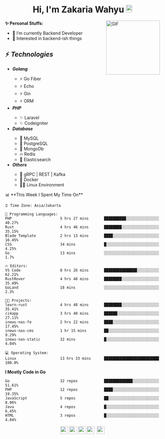 <h1 align="center">Hi, I'm Zakaria Wahyu <img src="https://github.com/TheDudeThatCode/TheDudeThatCode/blob/master/Assets/Hi.gif" width="20px" height="25px"></h1>

<img align="right" alt="GIF" height="175px" src="https://www.nayakapratama.co.id/wp-content/uploads/2019/07/Website-Maintenance.gif" />

**✨ Personal Stuffs:**
- 🔭 I’m currently Backend Developer
- 🌱 Interested in backend-ish things

<h2>⚡ <i>Technologies</i></h2>
<ul>
<li><strong><i>Golang</i></strong></li>
  <ul>
    <li>⚡ Go Fiber</li>
    <li>⚡ Echo</li>
    <li>⚡ Gin</li>
    <li>⚡ ORM</li>
  </ul>
<li><strong><i>PHP</i></strong></li>
  <ul>
    <li>✨ Laravel</li>
    <li>✨ Codeigniter</li>
  </ul>
<li><strong><i>Database</i></strong></li>
  <ul>
    <li>🐬 MySQL</li>
    <li>🐘 PostgreSQL</li>
    <li>🍃 MongoDb</li>
    <li>🔥 Redis</li>
    <li>🔎 Elasticsearch</li>
  </ul>
  <li><strong><i>Others</i></strong></li>
  <ul>
    <li>💫 gRPC | REST | Kafka</li>
    <li>🐳 Docker</li>
    <li>👨‍💻 Linux Environment</li>
  </ul>
</ul>
<!--START_SECTION:waka-->
📊 **This Week I Spent My Time On** 

```text
⌚︎ Time Zone: Asia/Jakarta

💬 Programming Languages: 
PHP                      5 hrs 27 mins       ██████████░░░░░░░░░░░░░░░   40.27% 
Rust                     4 hrs 46 mins       ████████░░░░░░░░░░░░░░░░░   35.15% 
Blade Template           2 hrs 13 mins       ████░░░░░░░░░░░░░░░░░░░░░   16.45% 
CSS                      34 mins             █░░░░░░░░░░░░░░░░░░░░░░░░   4.25% 
Go                       13 mins             ░░░░░░░░░░░░░░░░░░░░░░░░░   1.7%

🔥 Editors: 
VS Code                  8 hrs 26 mins       ███████████████░░░░░░░░░░   62.21% 
RustRover                4 hrs 48 mins       ████████░░░░░░░░░░░░░░░░░   35.49% 
GoLand                   18 mins             ░░░░░░░░░░░░░░░░░░░░░░░░░   2.3%

🐱‍💻 Projects: 
learn-rust               4 hrs 48 mins       ████████░░░░░░░░░░░░░░░░░   35.41% 
ci4app                   3 hrs 40 mins       ██████░░░░░░░░░░░░░░░░░░░   27.11% 
inews-nas-fe             2 hrs 22 mins       ████░░░░░░░░░░░░░░░░░░░░░   17.45% 
inews-nas-cms            1 hr 15 mins        ██░░░░░░░░░░░░░░░░░░░░░░░   9.29% 
inews-nas-static         32 mins             █░░░░░░░░░░░░░░░░░░░░░░░░   4.04%

💻 Operating System: 
Linux                    13 hrs 33 mins      █████████████████████████   100.0%

```

**I Mostly Code in Go** 

```text
Go                       32 repos            █████████████░░░░░░░░░░░░   51.61% 
PHP                      12 repos            ████░░░░░░░░░░░░░░░░░░░░░   19.35% 
JavaScript               5 repos             ██░░░░░░░░░░░░░░░░░░░░░░░   8.06% 
Java                     4 repos             █░░░░░░░░░░░░░░░░░░░░░░░░   6.45% 
HTML                     3 repos             █░░░░░░░░░░░░░░░░░░░░░░░░   4.84%

```



<!--END_SECTION:waka-->

<p align="center">
<a href="https://www.linkedin.com/in/zakariawahyu" target="_blank"><img src="https://img.shields.io/badge/linkedin-%230077B5.svg?&style=for-the-badge&logo=linkedin&logoColor=white" height=25></a>
<a href="https://medium.com/@zakariawahyu" target="_blank"><img src="https://img.shields.io/badge/Medium-12100E?style=for-the-badge&logo=medium&logoColor=white" height=25></a>
<a href="https://medium.com/@zakariawahyu" target="_blank"><img src="https://img.shields.io/badge/Portfolio-2300843e?style=for-the-badge&logo=About.me&logoColor=white" height=25></a>
<a href="https://www.twitter.com/_zakariawahyu" target="_blank"><img src="https://img.shields.io/badge/twitter-%231DA1F2.svg?&style=for-the-badge&logo=twitter&logoColor=white" height=25></a> 
<a href="https://www.instagram.com/_zakariawahyu" target="_blank"><img src="https://img.shields.io/badge/instagram-%23E4405F.svg?&style=for-the-badge&logo=instagram&logoColor=white" height=25></a>
